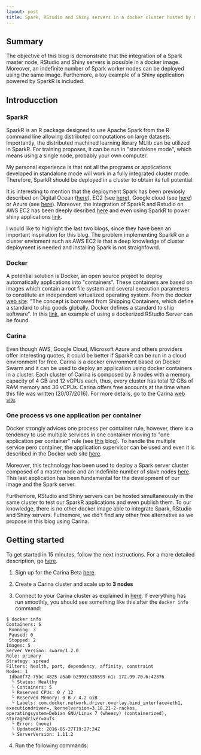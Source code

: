 ```yaml
---
layout: post
title: Spark, RStudio and Shiny servers in a docker cluster hosted by Carina
---
```

## Summary
The objective of this blog is demonstrate that the integration of a Spark master node, RStudio and Shiny servers is possible in a docker image. Moreover, an indefinite number of Spark worker nodes can be deployed using the same image. Furthemore, a toy example of a Shiny application powered by SparkR is included.

## Introducction

### SparkR

SparkR is an R package designed to use Apache Spark from the R command line allowing distributed computations on large datasets. Importantly, the distributed machined learning library MLlib can be utilized in SparkR. For training proposes, it can be run in "standalone mode", which means using a single node, probably your own computer. 

My personal experience is that not all the programs or applications developed in standalone mode will work in a fully integrated cluster mode. Therefore, SparkR should be deployed in a cluster to obtain its full potential. 

It is interesting to mention that the deployment Spark has been previosly described on Digital Ocean ([here](http://www.infolace.com/blog/2015/02/27/create-an-ad-hoc-spark-cluster/)), EC2 (see [here](http://spark.apache.org/docs/latest/ec2-scripts.html)), Google cloud (see [here](https://cloud.google.com/dataproc/)) or Azure (see [here](https://blog.sixeyed.com/spark-on-azure-big-data-made-easy/)). Moreover, the integration of SparkR and Rstudio on AWS EC2 has been deeply desribed [here](http://www.r-bloggers.com/launch-apache-spark-on-aws-ec2-and-initialize-sparkr-using-rstudio/) and even using SparkR to power shiny applications [link](www.r-bloggers.com/using-apache-sparkr-to-power-shiny-applications-part-i). 

I would like to highlight the last two blogs, since they have been an important inspiration for this blog. The problem implementing SparkR on a cluster envioment such as AWS EC2 is that a deep knowledge of cluster deployment is needed and installing Spark is not straighfowrd.

### Docker

A potential solution is Docker, an open source project to deploy automatically applications into  "containers". These containers are based on images which contain a root file system and several execution parameters to constitute an independent virtualized operating system. From the docker [web site](https://docs.docker.com): "The concept is borrowed from Shipping Containers, which define a standard to ship goods globally. Docker defines a standard to ship software". In this [link](http://code.markedmondson.me/setting-up-scheduled-R-scripts-for-an-analytics-team/), an example of using a dockerized RStudio Server can be found. 

### Carina

Even though AWS, Google Cloud, Microsoft Azure and others providers offer interesting quotes, it could be better if SparkR can be run in a cloud environment for free. Carina is a docker environment based on Docker Swarm and it can be used to deploy an application using docker containers in a cluster. Each cluster of Carina is composed by 3 nodes with a memory capacity of 4 GB and 12 vCPUs each, thus, every cluster has total 12 GBs of RAM memory and 36 vCPUs. Carina offers free accounts at the time when this file was written (20/07/2016). For more details, go to the Carina [web site](https://getcarina.com).

### One process vs one application per container
Docker strongly advices one process per container rule, however, there is a tendency to use multiple services in one container moving to "one application per container" rule (see [this](https://blog.phusion.nl/2015/01/20/baseimage-docker-fat-containers-treating-containers-vms/) blog). To handle the multiple service pero container, the application supervisor can be used and even it is described in the Docker web site [here](https://docs.docker.com/engine/admin/using_supervisord/). 

Moreover, this technology has been used to deploy a Spark server cluster composed of a master node and an indefinite number of slave nodes [here](https://www.anchormen.nl/spark-docker/). This last application has been fundamental for the development of our image and the Spark server. 

Furthemore, RStudio and Shiny servers can be hosted simultaneously in the same cluster to test our SparkR applications and even publish them. To our knowledge, there is no other docker image able to integrate Spark, RStudio and Shiny servers. Futhemore, we did't find any other free alternative as we propose in this blog using Carina.

## Getting started

To get started in 15 minutes, follow the next instructions. For a more detailed description, go [here](https://github.com/angelsevillacamins/spark-rstudio-shiny/wiki/spark-rstudio-shiny-docker-image-in-detail).

1. Sign up for the Carina Beta [here](https://app.getcarina.com/app/signup).

2. Create a Carina cluster and scale up to **3 nodes**

3. Connect to your Carina cluster as explained in [here](https://getcarina.com/docs/getting-started/getting-started-on-carina).
If everything has run smoothly, you should see something like this after the `docker info` command:

  
  ```
$ docker info
  Containers: 5
   Running: 3
   Paused: 0
   Stopped: 2
  Images: 5
  Server Version: swarm/1.2.0
  Role: primary
  Strategy: spread
  Filters: health, port, dependency, affinity, constraint
  Nodes: 1
   1dba0f72-75bc-4825-a5a0-b2993c535599-n1: 172.99.70.6:42376
    └ Status: Healthy
    └ Containers: 5
    └ Reserved CPUs: 0 / 12
    └ Reserved Memory: 0 B / 4.2 GiB
    └ Labels: com.docker.network.driver.overlay.bind_interface=eth1, executiondriver=, kernelversion=3.18.21-2-rackos, operatingsystem=Debian GNU/Linux 7 (wheezy) (containerized), storagedriver=aufs
    └ Error: (none)
    └ UpdatedAt: 2016-05-27T19:27:24Z
    └ ServerVersion: 1.11.2
  ```

4. Run the following commands:

